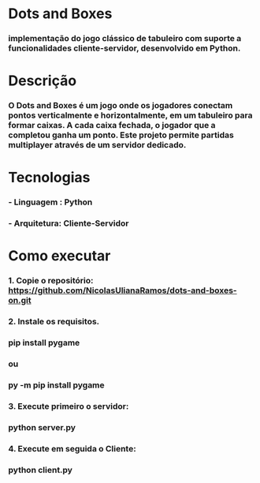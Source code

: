 # Dots and Boxes


### implementação do jogo clássico de tabuleiro com suporte a funcionalidades cliente-servidor, desenvolvido em Python.


# Descrição 

### O Dots and Boxes é um jogo onde os jogadores conectam pontos verticalmente e horizontalmente, em um tabuleiro para formar caixas. A cada caixa fechada, o jogador que a completou ganha um ponto. Este projeto permite partidas multiplayer através de um servidor dedicado.


# Tecnologias

### - Linguagem : Python
### - Arquitetura: Cliente-Servidor


# Como executar

### 1. Copie o repositório: https://github.com/NicolasUlianaRamos/dots-and-boxes-on.git

### 2. Instale os requisitos.
### pip install pygame
### ou
### py -m pip install pygame

### 3. Execute primeiro o servidor: 
### python server.py

### 4. Execute em seguida o Cliente:
### python client.py
